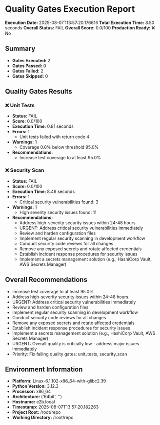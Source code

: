 # Quality Gates Execution Report

**Execution Date:** 2025-08-07T13:57:20.176616
**Total Execution Time:** 8.50 seconds
**Overall Status:** FAIL
**Overall Score:** 0.0/100
**Production Ready:** ❌ No

## Summary

- **Gates Executed:** 2
- **Gates Passed:** 0
- **Gates Failed:** 2
- **Gates Skipped:** 0

## Quality Gates Results

### ❌ Unit Tests
- **Status:** FAIL
- **Score:** 0.0/100
- **Execution Time:** 0.81 seconds
- **Errors:** 1
  - Unit tests failed with return code 4
- **Warnings:** 1
  - Coverage 0.0% below threshold 95.0%
- **Recommendations:**
  - Increase test coverage to at least 95.0%

### ❌ Security Scan
- **Status:** FAIL
- **Score:** 0.0/100
- **Execution Time:** 8.49 seconds
- **Errors:** 1
  - Critical security vulnerabilities found: 3
- **Warnings:** 1
  - High severity security issues found: 11
- **Recommendations:**
  - Address high-severity security issues within 24-48 hours
  - URGENT: Address critical security vulnerabilities immediately
  - Review and harden configuration files
  - Implement regular security scanning in development workflow
  - Conduct security code reviews for all changes
  - Remove any exposed secrets and rotate affected credentials
  - Establish incident response procedures for security issues
  - Implement a secrets management solution (e.g., HashiCorp Vault, AWS Secrets Manager)

## Overall Recommendations

- Increase test coverage to at least 95.0%
- Address high-severity security issues within 24-48 hours
- URGENT: Address critical security vulnerabilities immediately
- Review and harden configuration files
- Implement regular security scanning in development workflow
- Conduct security code reviews for all changes
- Remove any exposed secrets and rotate affected credentials
- Establish incident response procedures for security issues
- Implement a secrets management solution (e.g., HashiCorp Vault, AWS Secrets Manager)
- URGENT: Overall quality is critically low - address major issues immediately
- Priority: Fix failing quality gates: unit_tests, security_scan

## Environment Information

- **Platform:** Linux-6.1.102-x86_64-with-glibc2.39
- **Python Version:** 3.12.3
- **Processor:** x86_64
- **Architecture:** ('64bit', '')
- **Hostname:** e2b.local
- **Timestamp:** 2025-08-07T13:57:20.182263
- **Project Root:** /root/repo
- **Working Directory:** /root/repo

